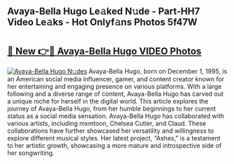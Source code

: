## Avaya-Bella Hugo Le𝚊ked N𝚞de - Part-HH7 Video Le𝚊ks - Hot Onlyf𝚊ns Photos 5f47W

# <h2><a href="http://ac22195.deff.icu/?id=Avaya-Bella+Hugo">🔗 New 👉🔴 Avaya-Bella Hugo VIDEO Photos</a></h2>

[![Avaya-Bella Hugo N𝚞des](https://i.imgur.com/rIISA9y.gif)](http://ac22195.deff.icu/?id=Avaya-Bella+Hugo)
Avaya-Bella Hugo, born on December 1, 1995, is an American social media influencer, gamer, and content creator known for her entertaining and engaging presence on various platforms. With a large following and a diverse range of content, Avaya-Bella Hugo has carved out a unique niche for herself in the digital world. This article explores the journey of Avaya-Bella Hugo, from her humble beginnings to her current status as a social media sensation. Avaya-Bella Hugo has collaborated with various artists, including mxmtoon, Chelsea Cutler, and Claud. These collaborations have further showcased her versatility and willingness to explore different musical styles. Her latest project, "Ashes," is a testament to her artistic growth, showcasing a more mature and introspective side of her songwriting.
